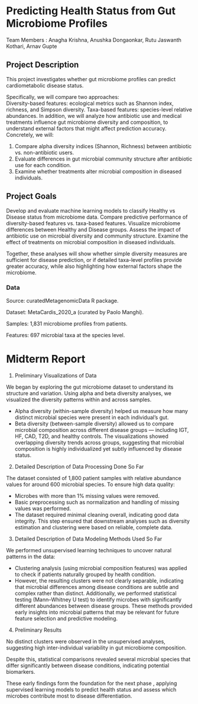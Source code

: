 # Predicting Health Status from Gut Microbiome Profiles

Team Members : Anagha Krishna, Anushka Dongaonkar, Rutu Jaswanth Kothari, Arnav Gupte

## Project Description

This project investigates whether gut microbiome profiles can predict cardiometabolic disease status.

Specifically, we will compare two approaches:  
Diversity-based features: ecological metrics such as Shannon index, richness, and Simpson diversity.
Taxa-based features: species-level relative abundances.
In addition, we will analyze how antibiotic use and medical treatments influence gut microbiome diversity and composition, to understand external factors that might affect prediction accuracy. Concretely, we will:
1. Compare alpha diversity indices (Shannon, Richness) between antibiotic vs. non-antibiotic users.
2. Evaluate differences in gut microbial community structure after antibiotic use for each condition.
3. Examine whether treatments alter microbial composition in diseased individuals.

## Project Goals

Develop and evaluate machine learning models to classify Healthy vs Disease status from microbiome data.
Compare predictive performance of diversity-based features vs. taxa-based features.
Visualize microbiome differences between Healthy and Disease groups.
Assess the impact of antibiotic use on microbial diversity and community structure.
Examine the effect of treatments on microbial composition in diseased individuals.

Together, these analyses will show whether simple diversity measures are sufficient for disease prediction, or if detailed taxa-level profiles provide greater accuracy, while also highlighting how external factors shape the microbiome.

### Data

Source: curatedMetagenomicData R package.

Dataset: MetaCardis_2020_a (curated by Paolo Manghi).

Samples: 1,831 microbiome profiles from patients.

Features: 697 microbial taxa at the species level.

# Midterm Report
1. Preliminary Visualizations of Data

We began by exploring the gut microbiome dataset to understand its structure and variation. Using alpha and beta diversity analyses, we visualized the diversity patterns within and across samples.

* Alpha diversity (within-sample diversity) helped us measure how many distinct microbial species were present in each individual’s gut.
* Beta diversity (between-sample diversity) allowed us to compare microbial composition across different disease groups — including IGT, HF,   CAD, T2D, and healthy controls.
The visualizations showed overlapping diversity trends across groups, suggesting that microbial composition is highly individualized yet subtly influenced by disease status.

2. Detailed Description of Data Processing Done So Far

The dataset consisted of 1,800 patient samples with relative abundance values for around 600 microbial species.
To ensure high data quality:

* Microbes with more than 1% missing values were removed.
* Basic preprocessing such as normalization and handling of missing values was performed.
* The dataset required minimal cleaning overall, indicating good data integrity.
  This step ensured that downstream analyses such as diversity estimation and clustering were based on reliable, complete data.

3. Detailed Description of Data Modeling Methods Used So Far

We performed unsupervised learning techniques to uncover natural patterns in the data:

* Clustering analysis (using microbial composition features) was applied to check if patients naturally grouped by health condition.
* However, the resulting clusters were not clearly separable, indicating that microbial differences among disease conditions are subtle and complex rather than distinct.
Additionally, we performed statistical testing (Mann–Whitney U test) to identify microbes with significantly different abundances between disease groups.
These methods provided early insights into microbial patterns that may be relevant for future feature selection and predictive modeling.

4. Preliminary Results

No distinct clusters were observed in the unsupervised analyses, suggesting high inter-individual variability in gut microbiome composition.

Despite this, statistical comparisons revealed several microbial species that differ significantly between disease conditions, indicating potential biomarkers.

These early findings form the foundation for the next phase , applying supervised learning models to predict health status and assess which microbes contribute most to disease differentiation.  



